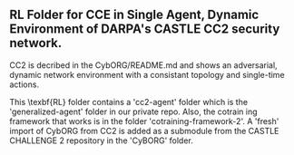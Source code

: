 ## RL Folder for CCE in Single Agent, Dynamic Environment of DARPA's CASTLE CC2 security network.


CC2 is decribed in the CybORG/README.md and shows an adversarial, dynamic network environment with a consistant topology and single-time actions. 


This \texbf{RL} folder contains a 'cc2-agent' folder which is the 'generalized-agent' folder in our private repo. Also, the cotrain
ing framework that works is in the folder 'cotraining-framework-2'. A 'fresh' import of CybORG from CC2 is added as a submodule from the CASTLE CHALLENGE 2 repository in the 'CyBORG' folder.